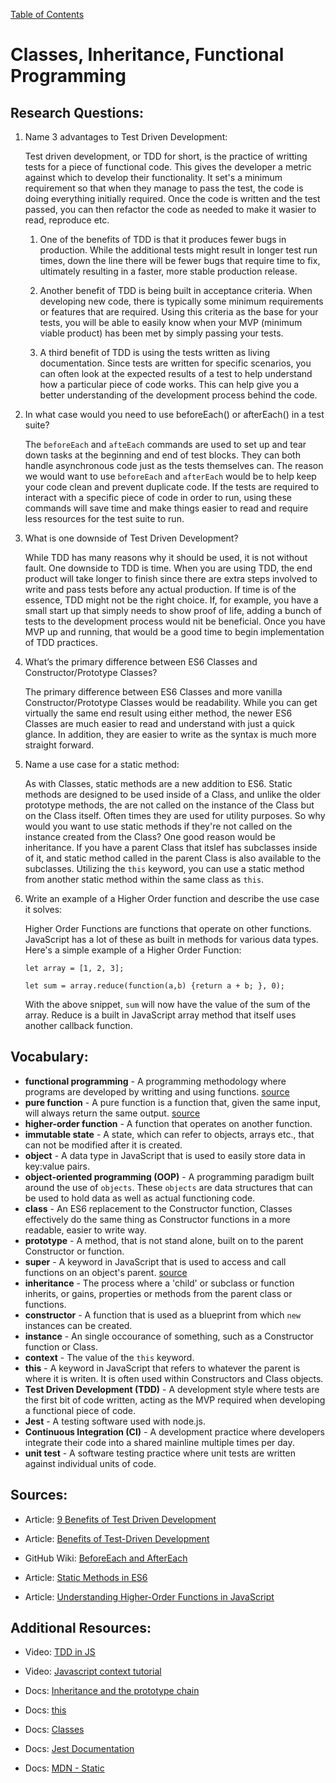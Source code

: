 [Table of Contents](https://joepennock-401-advanced-javascript.github.io/401-reading-notes/)

# Classes, Inheritance, Functional Programming

## Research Questions:

1. Name 3 advantages to Test Driven Development:

    Test driven development, or TDD for short, is the practice of writting tests for a piece of functional code. This gives the developer a metric against which to develop their functionality. It set's a minimum requirement so that when they manage to pass the test, the code is doing everything initially required. Once the code is written and the test passed, you can then refactor the code as needed to make it wasier to read, reproduce etc.

    1. One of the benefits of TDD is that it produces fewer bugs in production. While the additional tests might result in longer test run times, down the line there will be fewer bugs that require time to fix, ultimately resulting in a faster, more stable production release.

    2. Another benefit of TDD is being built in acceptance criteria. When developing new code, there is typically some minimum requirements or features that are required. Using this criteria as the base for your tests, you will be able to easily know when your MVP (minimum viable product) has been met by simply passing your tests.

    3. A third benefit of TDD is using the tests written as living documentation. Since tests are written for specific scenarios, you can often look at the expected results of a test to help understand how a particular piece of code works. This can help give you a better understanding of the development process behind the code.

2. In what case would you need to use beforeEach() or afterEach() in a test suite?

    The `beforeEach` and `afteEach` commands are used to set up and tear down tasks at the beginning and end of test blocks. They can both handle asynchronous code just as the tests themselves can. The reason we would want to use `beforeEach` and `afterEach` would be to help keep your code clean and prevent duplicate code. If the tests are required to interact with a specific piece of code in order to run, using these commands will save time and make things easier to read and require less resources for the test suite to run.

3. What is one downside of Test Driven Development?

    While TDD has many reasons why it should be used, it is not without fault. One downside to TDD is time. When you are using TDD, the end product will take longer to finish since there are extra steps involved to write and pass tests before any actual production. If time is of the essence, TDD might not be the right choice. If, for example, you have a small start up that simply needs to show proof of life, adding a bunch of tests to the development process would nit be beneficial. Once you have MVP up and running, that would be a good time to begin implementation of TDD practices.

4. What’s the primary difference between ES6 Classes and Constructor/Prototype Classes?

    The primary difference between ES6 Classes and more vanilla Constructor/Prototype Classes would be readability. While you can get virtually the same end result using either method, the newer ES6 Classes are much easier to read and understand with just a quick glance. In addition, they are easier to write as the syntax is much more straight forward.

5. Name a use case for a static method:

    As with Classes, static methods are a new addition to ES6. Static methods are designed to be used inside of a Class, and unlike the older prototype methods, the are not called on the instance of the Class but on the Class itself. Often times they are used for utility purposes. So why would you want to use static methods if they're not called on the instance created from the Class? One good reason would be inheritance. If you have a parent Class that itslef has subclasses inside of it, and static method called in the parent Class is also available to the subclasses. Utilizing the `this` keyword, you can use a static method from another static method within the same class as `this`.

6. Write an example of a Higher Order function and describe the use case it solves:

    Higher Order Functions are functions that operate on other functions. JavaScript has a lot of these as built in methods for various data types. Here's a simple example of a Higher Order Function:

    ```
    let array = [1, 2, 3];

    let sum = array.reduce(function(a,b) {return a + b; }, 0);
    ```
    With the above snippet, `sum` will now have the value of the sum of the array. Reduce is a built in JavaScript array method that itself uses another callback function. 

## Vocabulary:

* **functional programming** - A programming methodology where programs are developed by writting and using functions. [source](https://en.wikipedia.org/wiki/Functional_programming)
* **pure function** - A pure function is a function that, given the same input, will always return the same output. [source](https://medium.com/javascript-scene/master-the-javascript-interview-what-is-a-pure-function-d1c076bec976)
* **higher-order function** - A function that operates on another function. 
* **immutable state** - A state, which can refer to objects, arrays etc., that can not be modified after it is created.
* **object** - A data type in JavaScript that is used to easily store data in key:value pairs.
* **object-oriented programming (OOP)** - A programming paradigm built around the use of `objects`. These `objects` are data structures that can be used to hold data as well as actual functioning code. 
* **class** - An ES6 replacement to the Constructor function, Classes effectively do the same thing as Constructor functions in a more readable, easier to write way. 
* **prototype** - A method, that is not stand alone, built on to the parent Constructor or function.
* **super** - A keyword in JavaScript that is used to access and call functions on an object's parent. [source](https://developer.mozilla.org/en-US/docs/Web/JavaScript/Reference/Operators/super)
* **inheritance** - The process where a 'child' or subclass or function inherits, or gains, properties or methods from the parent class or functions.
* **constructor** - A function that is used as a blueprint from which `new` instances can be created.
* **instance** - An single occourance of something, such as a Constructor function or Class.
* **context** - The value of the `this` keyword.
* **this** - A keyword in JavaScript that refers to whatever the parent is where it is writen. It is often used within Constructors and Class objects.
* **Test Driven Development (TDD)** - A development style where tests are the first bit of code written, acting as the MVP required when developing a functional piece of code.
* **Jest** - A testing software used with node.js.
* **Continuous Integration (CI)** - A development practice where developers integrate their code into a shared mainline multiple times per day.
* **unit test** - A software testing practice where unit tests are written against individual units of code.

## Sources:

* Article: [9 Benefits of Test Driven Development](https://www.madetech.com/blog/9-benefits-of-test-driven-development)

* Article: [Benefits of Test-Driven Development](https://medium.com/@MasterOfCodeGlobal/benefits-of-test-driven-development-64a24bbe743e)

* GitHub Wiki: [BeforeEach and AfterEach](https://github.com/pester/Pester/wiki/BeforeEach-and-AfterEach)

* Article: [Static Methods in ES6](https://medium.com/@yyang0903/static-objects-static-methods-in-es6-1c026dbb8bb1)

* Article: [Understanding Higher-Order Functions in JavaScript](https://blog.bitsrc.io/understanding-higher-order-functions-in-javascript-75461803bad)

## Additional Resources:

* Video: [TDD in JS](http://www.letscodejavascript.com/)

* Video: [Javascript context tutorial](https://www.youtube.com/watch?v=fjJoX9F_F5g)

* Docs: [Inheritance and the prototype chain](https://developer.mozilla.org/en-US/docs/Web/JavaScript/Inheritance_and_the_prototype_chain)

* Docs: [this](https://developer.mozilla.org/en-US/docs/Web/JavaScript/Reference/Operators/this)

* Docs: [Classes](https://developer.mozilla.org/en-US/docs/Web/JavaScript/Reference/Classes)

* Docs: [Jest Documentation](https://jestjs.io/docs/en/setup-teardown)

* Docs: [MDN - Static](https://developer.mozilla.org/en-US/docs/Web/JavaScript/Reference/Classes/static)